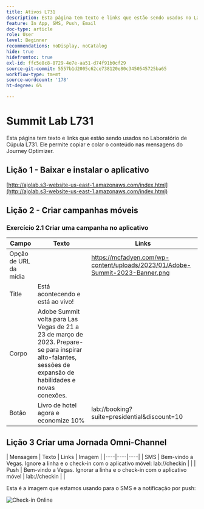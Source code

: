 ```yaml
---
title: Ativos L731
description: Esta página tem texto e links que estão sendo usados no Laboratório de Cúpula L731.
feature: In App, SMS, Push, Email
doc-type: article
role: User
level: Beginner
recommendations: noDisplay, noCatalog
hide: true
hidefromtoc: true
exl-id: ffc5e8c8-8729-4e7e-aa51-d74f91b0cf29
source-git-commit: 5557b1d2005c62ce738120e80c3450545725ba65
workflow-type: tm+mt
source-wordcount: '178'
ht-degree: 6%

---
```


# Summit Lab L731

Esta página tem texto e links que estão sendo usados no Laboratório de Cúpula L731. Ele permite copiar e colar o conteúdo nas mensagens do Journey Optimizer.

## Lição 1 - Baixar e instalar o aplicativo

[http://ajolab.s3-website-us-east-1.amazonaws.com/index.html](http://ajolab.s3-website-us-east-1.amazonaws.com/index.html)

## Lição 2 - Criar campanhas móveis

### Exercício 2.1 Criar uma campanha no aplicativo

| Campo | Texto | Links |
|----|----|----|
| Opção de URL da mídia |  | https://mcfadyen.com/wp-content/uploads/2023/01/Adobe-Summit-2023-Banner.png |
| Title | Está acontecendo e está ao vivo! |  |
| Corpo | Adobe Summit volta para Las Vegas de 21 a 23 de março de 2023. Prepare-se para inspirar alto-falantes, sessões de expansão de habilidades e novas conexões. |  |
| Botão | Livro de hotel agora e economize 10% | lab://booking?suite=presidential&amp;discount=10 |


## Lição 3 Criar uma Jornada Omni-Channel

| Mensagem | Texto | Links | Imagem |
|----|----|----|
| SMS | Bem-vindo a Vegas. Ignore a linha e o check-in com o aplicativo móvel: lab://checkin |  |
| Push | Bem-vindo a Vegas. Ignorar a linha e o check-in com o aplicativo móvel | lab://checkin |  |


Esta é a imagem que estamos usando para o SMS e a notificação por push:

![Check-in Online](/help/assets/vegas_online_check_in.jpeg)
